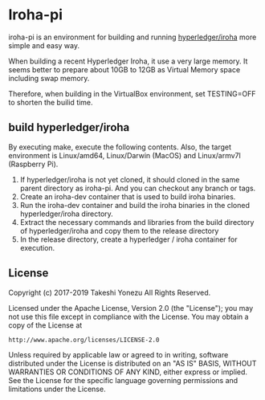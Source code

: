 # Iroha-pi

iroha-pi is an environment for building and running [hyperledger/iroha](https://github.com/hyperledger/iroha.git) more simple and easy way.

When building a recent Hyperledger Iroha, it use a very large memory. It seems better to prepare about 10GB to 12GB as Virtual Memory space including swap memory.

Therefore, when building in the VirtualBox environment, set TESTING=OFF to shorten the builid time.

## build hyperledger/iroha

By executing make, execute the following contents. Also, the target environment is Linux/amd64, Linux/Darwin (MacOS) and Linux/armv7l (Raspberry Pi).

1. If hyperledger/iroha is not yet cloned, it should cloned in the same parent directory as iroha-pi. And you can checkout any branch or tags.
1. Create an iroha-dev container that is used to build iroha binaries.
1. Run the iroha-dev container and build the iroha binaries in the cloned hyperledger/iroha directory.
1. Extract the necessary commands and libraries from the build directory of hyperledger/iroha and copy them to the release directory
1. In the release directory, create a hyperledger / iroha container for execution.

## License

Copyright (c) 2017-2019 Takeshi Yonezu
All Rights Reserved.

Licensed under the Apache License, Version 2.0 (the "License");
you may not use this file except in compliance with the License.
You may obtain a copy of the License at

    http://www.apache.org/licenses/LICENSE-2.0

Unless required by applicable law or agreed to in writing, software
distributed under the License is distributed on an "AS IS" BASIS,
WITHOUT WARRANTIES OR CONDITIONS OF ANY KIND, either express or implied.
See the License for the specific language governing permissions and
limitations under the License.

